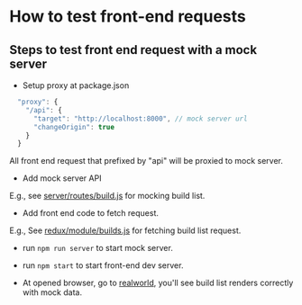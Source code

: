 # How to test front-end requests

## Steps to test front end request with a mock server

* Setup proxy at package.json

```javascript
  "proxy": {
    "/api": {
      "target": "http://localhost:8000", // mock server url
      "changeOrigin": true
    }
  }
```

All front end request that prefixed by "api" will be proxied to mock server.

* Add mock server API

E.g., see [server/routes/build.js](https://github.com/euler-ui/react-sample/blob/master/server/routes/build.js) for mocking build list.

* Add front end code to fetch request.

E.g., See [redux/module/builds.js](https://github.com/euler-ui/react-sample/blob/master/src/redux/module/builds.js) for fetching build list request.

* run ```npm run server``` to start mock server.

* run ```npm start``` to start front-end dev server.

* At opened browser, go to [realworld](http://localhost:3000/home/realworld), you'll see build list renders correctly with mock data.
